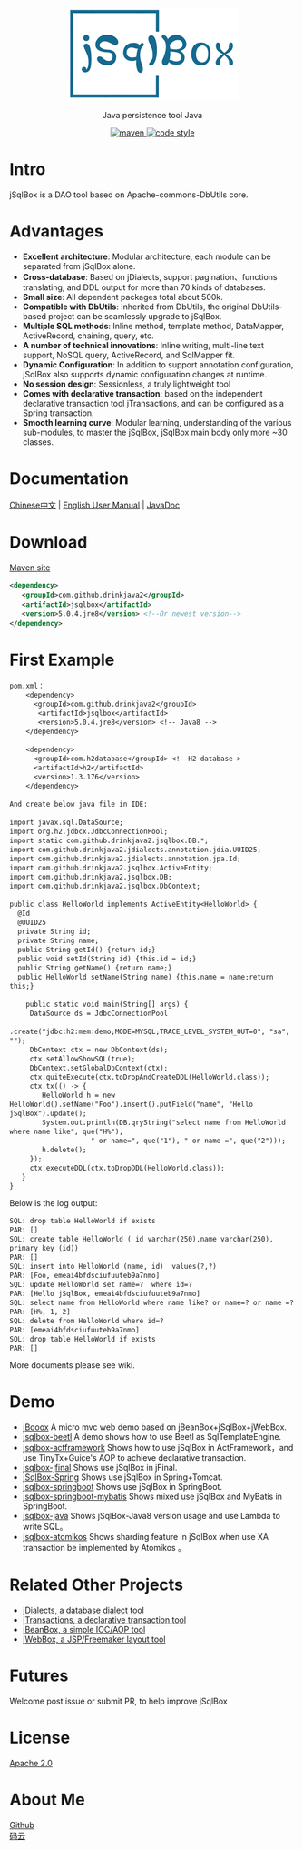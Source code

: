 ﻿<p align="center">
  <a href="https://github.com/drinkjava2/jSqlBox">
   <img alt="jsqlbox-logo" src="jsqlbox-logo.png">
  </a>
</p>

<p align="center">
  Java persistence tool Java
</p>

<p align="center">
  <a href="http://search.maven.org/#search%7Cga%7C1%7Cg%3A%22com.github.drinkjava2%22%20AND%20a%3A%22jsqlbox%22">
    <img alt="maven" src="https://img.shields.io/maven-central/v/com.github.drinkjava2/jsqlbox.svg?style=flat-square">
  </a>

  <a href="https://www.apache.org/licenses/LICENSE-2.0">
    <img alt="code style" src="https://img.shields.io/badge/license-Apache%202-4EB1BA.svg?style=flat-square">
  </a>
</p>

# Intro
jSqlBox is a DAO tool based on Apache-commons-DbUtils core. 

# Advantages
- **Excellent architecture**: Modular architecture, each module can be separated from jSqlBox alone.
- **Cross-database**: Based on jDialects, support pagination、functions translating, and DDL output for more than 70 kinds of databases.
- **Small size**: All dependent packages total about 500k.
- **Compatible with DbUtils**: Inherited from DbUtils, the original DbUtils-based project can be seamlessly upgrade to jSqlBox.
- **Multiple SQL methods**: Inline method, template method, DataMapper, ActiveRecord, chaining, query, etc.
- **A number of technical innovations**: Inline writing, multi-line text support, NoSQL query, ActiveRecord, and SqlMapper fit.
- **Dynamic Configuration**: In addition to support annotation configuration, jSqlBox also supports dynamic configuration changes at runtime.
- **No session design**: Sessionless, a truly lightweight tool
- **Comes with declarative transaction**: based on the independent declarative transaction tool jTransactions, and can be configured as a Spring transaction.
- **Smooth learning curve**: Modular learning, understanding of the various sub-modules, to master the jSqlBox, jSqlBox main body only more ~30 classes.

# Documentation

[Chinese中文](https://gitee.com/drinkjava2/jSqlBox/wikis/%E7%AE%80%E4%BB%8B)  |  [English User Manual](https://github.com/drinkjava2/jSqlBox/wiki)  | [JavaDoc](http://search.maven.org/#search%7Cga%7C1%7Ca%3A%22jsqlbox%22)

# Download

[Maven site](http://search.maven.org/#search%7Cga%7C1%7Ca%3A%22jsqlbox%22)

```xml
<dependency>
   <groupId>com.github.drinkjava2</groupId>
   <artifactId>jsqlbox</artifactId>
   <version>5.0.4.jre8</version> <!--Or newest version-->
</dependency> 
```

# First Example  
```
pom.xml：
    <dependency>
      <groupId>com.github.drinkjava2</groupId>
       <artifactId>jsqlbox</artifactId> 
       <version>5.0.4.jre8</version> <!-- Java8 -->
    </dependency>

    <dependency>
      <groupId>com.h2database</groupId> <!--H2 database->
      <artifactId>h2</artifactId>  
      <version>1.3.176</version>
    </dependency>

And create below java file in IDE:

import javax.sql.DataSource;
import org.h2.jdbcx.JdbcConnectionPool;
import static com.github.drinkjava2.jsqlbox.DB.*;
import com.github.drinkjava2.jdialects.annotation.jdia.UUID25;
import com.github.drinkjava2.jdialects.annotation.jpa.Id;
import com.github.drinkjava2.jsqlbox.ActiveEntity;
import com.github.drinkjava2.jsqlbox.DB;
import com.github.drinkjava2.jsqlbox.DbContext;

public class HelloWorld implements ActiveEntity<HelloWorld> {
  @Id
  @UUID25
  private String id;
  private String name;
  public String getId() {return id;}
  public void setId(String id) {this.id = id;}
  public String getName() {return name;}
  public HelloWorld setName(String name) {this.name = name;return this;}

    public static void main(String[] args) {
     DataSource ds = JdbcConnectionPool  
                     .create("jdbc:h2:mem:demo;MODE=MYSQL;TRACE_LEVEL_SYSTEM_OUT=0", "sa", "");
     DbContext ctx = new DbContext(ds);
     ctx.setAllowShowSQL(true); 
     DbContext.setGlobalDbContext(ctx);  
     ctx.quiteExecute(ctx.toDropAndCreateDDL(HelloWorld.class));  
     ctx.tx(() -> { 
        HelloWorld h = new HelloWorld().setName("Foo").insert().putField("name", "Hello jSqlBox").update();
        System.out.println(DB.qryString("select name from HelloWorld where name like", que("H%"),
					" or name=", que("1"), " or name =", que("2")));
        h.delete(); 
     });
     ctx.executeDDL(ctx.toDropDDL(HelloWorld.class)); 
   }
}
```
Below is the log output:
```
SQL: drop table HelloWorld if exists
PAR: []
SQL: create table HelloWorld ( id varchar(250),name varchar(250), primary key (id))
PAR: []
SQL: insert into HelloWorld (name, id)  values(?,?)
PAR: [Foo, emeai4bfdsciufuuteb9a7nmo]
SQL: update HelloWorld set name=?  where id=?
PAR: [Hello jSqlBox, emeai4bfdsciufuuteb9a7nmo]
SQL: select name from HelloWorld where name like? or name=? or name =?
PAR: [H%, 1, 2]
SQL: delete from HelloWorld where id=? 
PAR: [emeai4bfdsciufuuteb9a7nmo]
SQL: drop table HelloWorld if exists
PAR: []
```
More documents please see wiki. 

# Demo

* [jBooox](https://gitee.com/drinkjava2/jBooox) A micro mvc web demo based on jBeanBox+jSqlBox+jWebBox.
* [jsqlbox-beetl](../../tree/master/demo/jsqlbox-beetlsql) A demo shows how to use Beetl as SqlTemplateEngine.
* [jsqlbox-actframework](../../tree/master/demo/jsqlbox-actframework) Shows how to use jSqlBox in ActFramework，and use TinyTx+Guice's AOP to achieve declarative transaction.
* [jsqlbox-jfinal](../../tree/master/demo/jsqlbox-jfinal) Shows use jSqlBox in jFinal.
* [jSqlBox-Spring](../../tree/master/demo/jsqlbox-spring) Shows use jSqlBox in Spring+Tomcat.
* [jsqlbox-springboot](../../tree/master/demo/jsqlbox-springboot) Shows use jSqlBox in SpringBoot.
* [jsqlbox-springboot-mybatis](../../tree/master/demo/jsqlbox-springboot-mybatis) Shows mixed use jSqlBox and MyBatis in SpringBoot.
* [jsqlbox-java](../../tree/master/demo/jsqlbox-java8) Shows jSqlBox-Java8 version usage and use Lambda to write SQL。
* [jsqlbox-atomikos](../../tree/master/demo/jsqlbox-atomikos) Shows sharding feature in jSqlBox when use XA transaction be implemented by Atomikos 。
 
# Related Other Projects

- [jDialects, a database dialect tool](https://github.com/drinkjava2/jDialects)
- [jTransactions, a declarative transaction tool](https://github.com/drinkjava2/jTransactions)
- [jBeanBox, a simple IOC/AOP tool](https://github.com/drinkjava2/jBeanBox)
- [jWebBox, a JSP/Freemaker layout tool](https://github.com/drinkjava2/jWebBox)

# Futures

Welcome post issue or submit PR, to help improve jSqlBox

# License

[Apache 2.0](http://www.apache.org/licenses/LICENSE-2.0)

# About Me
[Github](https://github.com/drinkjava2)  
[码云](https://gitee.com/drinkjava2)  
